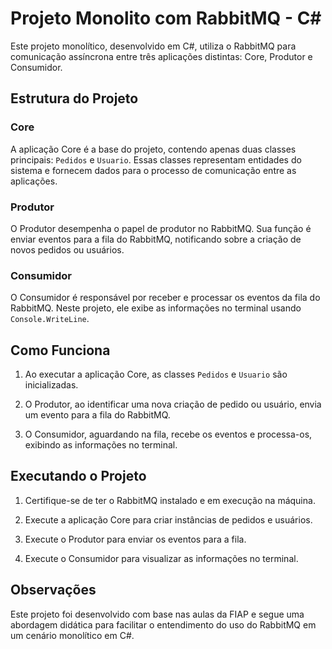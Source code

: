 # Projeto Monolito com RabbitMQ - C#

Este projeto monolítico, desenvolvido em C#, utiliza o RabbitMQ para comunicação assíncrona entre três aplicações distintas: Core, Produtor e Consumidor.

## Estrutura do Projeto

### Core
A aplicação Core é a base do projeto, contendo apenas duas classes principais: `Pedidos` e `Usuario`. Essas classes representam entidades do sistema e fornecem dados para o processo de comunicação entre as aplicações.

### Produtor
O Produtor desempenha o papel de produtor no RabbitMQ. Sua função é enviar eventos para a fila do RabbitMQ, notificando sobre a criação de novos pedidos ou usuários.

### Consumidor
O Consumidor é responsável por receber e processar os eventos da fila do RabbitMQ. Neste projeto, ele exibe as informações no terminal usando `Console.WriteLine`.

## Como Funciona

1. Ao executar a aplicação Core, as classes `Pedidos` e `Usuario` são inicializadas.

2. O Produtor, ao identificar uma nova criação de pedido ou usuário, envia um evento para a fila do RabbitMQ.

3. O Consumidor, aguardando na fila, recebe os eventos e processa-os, exibindo as informações no terminal.

## Executando o Projeto

1. Certifique-se de ter o RabbitMQ instalado e em execução na máquina.

2. Execute a aplicação Core para criar instâncias de pedidos e usuários.

3. Execute o Produtor para enviar os eventos para a fila.

4. Execute o Consumidor para visualizar as informações no terminal.

## Observações

Este projeto foi desenvolvido com base nas aulas da FIAP e segue uma abordagem didática para facilitar o entendimento do uso do RabbitMQ em um cenário monolítico em C#.
